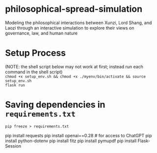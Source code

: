 # philosophical-spread-simulation

Modeling the philosophical interactions between Xunzi, Lord Shang, and Laozi through an interactive simulation to explore their views on governance, law, and human nature

# Setup Process
(NOTE: the shell script below may not work at first; instead run each command in the shell script)\
`chmod +x setup_env.sh && chmod +x ./myenv/bin/activate && source setup_env.sh`\
`flask run`

# Saving dependencies in `requirements.txt`

`pip freeze > requirements.txt`

pip install requests
pip install openai==0.28 # for access to ChatGPT
pip install python-dotenv
pip install fitz
pip install pymupdf
pip install Flask-Session

